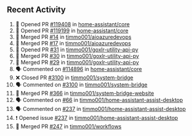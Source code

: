 ## Recent Activity

<!--START_SECTION:activity-->
1. 💪 Opened PR [#119408](https://github.com/home-assistant/core/pull/119408) in [home-assistant/core](https://github.com/home-assistant/core)
2. 💪 Opened PR [#119199](https://github.com/home-assistant/core/pull/119199) in [home-assistant/core](https://github.com/home-assistant/core)
3. 🎉 Merged PR [#14](https://github.com/timmo001/aioazuredevops/pull/14) in [timmo001/aioazuredevops](https://github.com/timmo001/aioazuredevops)
4. 🎉 Merged PR [#17](https://github.com/timmo001/aioazuredevops/pull/17) in [timmo001/aioazuredevops](https://github.com/timmo001/aioazuredevops)
5. 💪 Opened PR [#31](https://github.com/timmo001/goxlr-utility-api-py/pull/31) in [timmo001/goxlr-utility-api-py](https://github.com/timmo001/goxlr-utility-api-py)
6. 🎉 Merged PR [#30](https://github.com/timmo001/goxlr-utility-api-py/pull/30) in [timmo001/goxlr-utility-api-py](https://github.com/timmo001/goxlr-utility-api-py)
7. 🎉 Merged PR [#29](https://github.com/timmo001/goxlr-utility-api-py/pull/29) in [timmo001/goxlr-utility-api-py](https://github.com/timmo001/goxlr-utility-api-py)
8. 🗣 Commented on [#114896](https://github.com/home-assistant/core/issues/114896) in [home-assistant/core](https://github.com/home-assistant/core)
9. ❌ Closed PR [#3100](https://github.com/timmo001/system-bridge/pull/3100) in [timmo001/system-bridge](https://github.com/timmo001/system-bridge)
10. 🗣 Commented on [#3100](https://github.com/timmo001/system-bridge/issues/3100) in [timmo001/system-bridge](https://github.com/timmo001/system-bridge)
11. 🎉 Merged PR [#366](https://github.com/timmo001/system-bridge-website/pull/366) in [timmo001/system-bridge-website](https://github.com/timmo001/system-bridge-website)
12. 🗣 Commented on [#66](https://github.com/timmo001/home-assistant-assist-desktop/issues/66) in [timmo001/home-assistant-assist-desktop](https://github.com/timmo001/home-assistant-assist-desktop)
13. 🗣 Commented on [#237](https://github.com/timmo001/home-assistant-assist-desktop/issues/237) in [timmo001/home-assistant-assist-desktop](https://github.com/timmo001/home-assistant-assist-desktop)
14. ❗ Opened issue [#237](https://github.com/timmo001/home-assistant-assist-desktop/issues/237) in [timmo001/home-assistant-assist-desktop](https://github.com/timmo001/home-assistant-assist-desktop)
15. 🎉 Merged PR [#247](https://github.com/timmo001/workflows/pull/247) in [timmo001/workflows](https://github.com/timmo001/workflows)
<!--END_SECTION:activity-->
